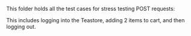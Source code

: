 This folder holds all the test cases for stress testing POST requests:

This includes logging into the Teastore, adding 2 items to cart, and then logging out.